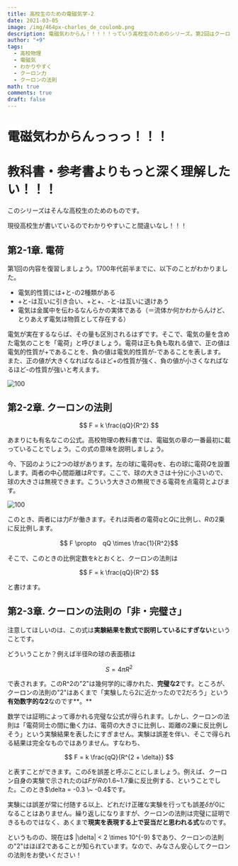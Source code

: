 ```yaml
---
title: 高校生のための電磁気学-2
date: 2021-03-05
image: /img/464px-charles_de_coulomb.png
description: 電磁気わからん！！！！！っていう高校生のためのシリーズ。第2回はクーロンの法則。
author: "+9"
tags:
  - 高校物理
  - 電磁気
  - わかりやすく
  - クーロン力
  - クーロンの法則
math: true
comments: true
draft: false
---
```

# 電磁気わからんっっっ！！！

# 教科書・参考書よりもっと深く理解したい！！！

このシリーズはそんな高校生のためのものです。

現役高校生が書いているのでわかりやすいこと間違いなし！！！

## 第2-1章. 電荷

第1回の内容を復習しましょう。1700年代前半までに、以下のことがわかりました。

* 電気的性質には+と-の2種類がある
* +と-は互いに引き合い、+と+、-と-は互いに退けあう
* 電気は金属中を伝わるなんらかの実体である（＝流体か何かわからんけど、とりあえず電気は物質として存在する）

電気が実在するならば、その量も区別されるはずです。そこで、電気の量を含めた電気のことを「電荷」と呼びましょう。電荷は正も負も取れる値で、正の値は電気的性質が+であることを、負の値は電気的性質が-であることを表します。また、正の値が大きくなればなるほど+の性質が強く、負の値が小さくなればなるほど-の性質が強いと考えます。

![](/img/denka.png "100")

## 第2-2章. クーロンの法則

$$ F = k \frac{qQ}{R^2} $$

あまりにも有名なこの公式。高校物理の教科書では、電磁気の章の一番最初に載っていることでしょう。この式の意味を説明しましょう。

今、下図のように2つの球があります。左の球に電荷$q$を、右の球に電荷$Q$を設置します。両者の中心間距離は$R$です。ここで、球の大きさは十分に小さいので、球の大きさは無視できます。こういう大きさの無視できる電荷を点電荷とよびます。

![](/img/coulomb.png "100")

このとき、両者には力$F$が働きます。それは両者の電荷$q$と$Q$に比例し、$R$の2乗に反比例します。

$$ F \propto　qQ \times \frac{1}{R^2}$$

そこで、このときの比例定数を$k$とおくと、クーロンの法則は

$$ F = k \frac{qQ}{R^2} $$

と書けます。

## 第2-3章. クーロンの法則の「非・完璧さ」

注意してほしいのは、この式は**実験結果を数式で説明しているにすぎない**ということです。

どういうことか？例えば半径Rの球の表面積は

$$ S = 4 \pi R^2 $$

で表されます。このR^2の"2"は幾何学的に導かれた、**完璧な2**です。ところが、クーロンの法則の"2"はあくまで「実験したら2に近かったので2だろう」という**有効数字的な2**なのです**。**

数学では証明によって導かれる完璧な公式が得られます。しかし、クーロンの法則は「電荷同士の間に働く力は、電荷の大きさに比例し、距離の2乗に反比例しそう」という実験結果を表したにすぎません。実験は誤差を伴い、そこで得られる結果は完全なものではありません。すなわち、

$$ F = k \frac{qQ}{R^{2 + \delta}} $$

と表すことができます。この$\delta$を誤差と呼ぶことにしましょう。例えば、クーロン自身の実験で示されたのは$F$が$R$の1.6\~1.7乗に反比例する、ということでした。このとき$\delta = -0.3 \~ -0.4$です。

実験には誤差が常に付随する以上、どれだけ正確な実験を行っても誤差$\delta$が0になることはありません。繰り返しになりますが、クーロンの法則は完璧に証明できるものではなく、あくまで**現実を表現する上で妥当だと思われる式**なのです。

というものの、現在は$ |\delta| < 2 \times 10^{-9} $であり、クーロンの法則の"2"はほぼ2であることが知られています。なので、みなさん安心してクーロンの法則をお使いください！